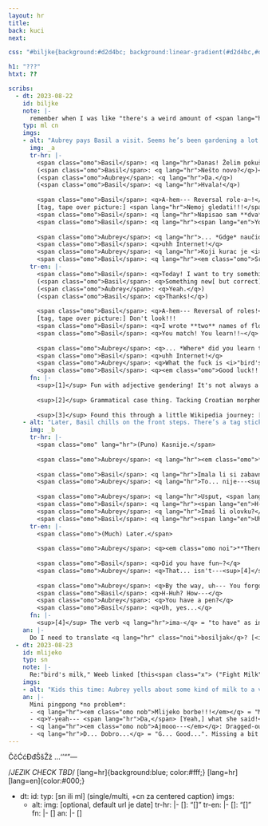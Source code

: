 ```yaml
---
layout: hr
title: 
back: kuci
next: 

css: "#biljke{background:#d2d4bc; background:linear-gradient(#d2d4bc,#d7d0b5); color:#60571a;} #biljke h2{color:#776f32;} #biljke ::selection{background:#bcb996; color:#60571a;} #biljke a{text-decoration-color:#bcb996;} #biljke .note a{text-decoration-color:#6c6e72;} #biljke a:hover,#biljke a:active,#biljke a:focus{color:inherit; opacity:.5;} #biljke em.omo,.nob{font-weight:normal !important;} #biljke .tr-en em.omo strong{font-style:italic; font-weight:normal;} #mlijeko .note p{text-align:center;} #mlijeko hr{display:none;} .noi [lang=hr]{font-style:normal;}"

h1: "???"
htxt: ??

scribs:
  - dt: 2023-08-22
    id: biljke
    note: |-
      remember when I was like "there's a weird amount of <span lang="hr" class="noi">hrvatski</span> in [this one](ostatak-aprila#bonding)." yeah I've learned a lot since and now they just casually use it 90% of the time ig. #character-development <span style="background:yellow;color:#000;">[this can be the page note, if nothing else seems relevant]</span>
    typ: ml cn
    imgs:
    - alt: "Aubrey pays Basil a visit. Seems he’s been gardening a lot. Presenting a stack of plant tags to Aubrey, Basil cheerily suggests a role reversal, explains, and tags a sunflower to demonstrate. Beat, with Aubrey lookng back at all the flowers. She has a couple comments, but Basil pushes her right along."
      img: _a
      tr-hr: |-
        <span class="omo">Basil</span>: <q lang="hr">Danas! Želim pokušavat nešto... <span lang="en">uh,</span> nov!</q>  
        (<span class="omo">Basil</span>: <q lang="hr">Nešto novo?</q>)<sup>[1]</sup>  
        (<span class="omo">Aubrey</span>: <q lang="hr">Da.</q>)  
        (<span class="omo">Basil</span>: <q lang="hr">Hvala!</q>)
        
        <span class="omo">Basil</span>: <q>A-hem--- Reversal role-a~!</q><sup>[2]</sup>  
        [tag, tape over picture:] <span lang="hr">Nemoj gledati!!!</span>  
        <span class="omo">Basil</span>: <q lang="hr">Napisao sam **dva** imena cvijeća...</q>  
        <span class="omo">Basil</span>: <q lang="hr"><span lang="en">You match!</span> Učiš!!~</q>
        
        <span class="omo">Aubrey</span>: <q lang="hr">... *Gdge* naučio si ovi.</q>  
        <span class="omo">Basil</span>: <q>uhh Internet!</q>  
        <span class="omo">Aubrey</span>: <q lang="hr">Koji kurac je <i>"ptiće mlijeko"</i></q><sup>[3]</sup>  
        <span class="omo">Basil</span>: <q lang="hr"><em class="omo">Sretno!!!</em></q>
      tr-en: |-
        <span class="omo">Basil</span>: <q>Today! I want to try something... uh, nov!</q>  
        (<span class="omo">Basil</span>: <q>Something new[ but correct]?</q>)<sup>[1]</sup>  
        (<span class="omo">Aubrey</span>: <q>Yeah.</q>)  
        (<span class="omo">Basil</span>: <q>Thanks!</q>)
        
        <span class="omo">Basil</span>: <q>A-hem--- Reversal of roles!</q><sup>[2]</sup>  
        [tag, tape over picture:] Don't look!!!  
        <span class="omo">Basil</span>: <q>I wrote **two** names of flowers...</q>  
        <span class="omo">Basil</span>: <q>You match! You learn!!~</q>
        
        <span class="omo">Aubrey</span>: <q>... *Where* did you learn these.</q>  
        <span class="omo">Basil</span>: <q>uhh Internet!</q>  
        <span class="omo">Aubrey</span>: <q>What the fuck is <i>"bird's milk"</i></q><sup>[3]</sup>  
        <span class="omo">Basil</span>: <q><em class="omo">Good luck!!!</em></q>
      fn: |-
        <sup>[1]</sup> Fun with adjective gendering! It's not always a 1:1 end-letter match, but it happens to line up here.
        
        <sup>[2]</sup> Grammatical case thing. Tacking Croatian morphemes onto English words is not Technically Correct by any means, but it happens a lot behind the scenes so whatever. (Hence also, ["ghosts pasta"](ostatak-aprila#mamma-mari-a).)
        
        <sup>[3]</sup> Found this through a little Wikipedia journey: [plant symbolism](https://en.wikipedia.org/wiki/List_of_plants_with_symbolism) → boatload of tabs → checked which ones had a Croatian name in the language dropdown → grabbed [the most nonsensical](https://hr.wikipedia.org/wiki/Pti%C4%8Dje_mlijeko). <i>Ornithogalum</i> will be of no help here.
    - alt: "Later, Basil chills on the front steps. There’s a tag sticking out of various plant clusters, and Aubrey is very, very done. / Joining him on the stair, she says something that makes him panic slightly. Quick exchange, after which Aubrey takes a pen, writes on a leftover tag, and sticks it in Basil's hair. Thus he is labeled: “Bosiljak”."
      img: _b
      tr-hr: |-
        <span class="omo" lang="hr">(Puno) Kasnije.</span>
        
        <span class="omo">Aubrey</span>: <q lang="hr"><em class="omo">**Eto.** Bože.</em></q>
        
        <span class="omo">Basil</span>: <q lang="hr">Imala li si zabavno~?</q>  
        <span class="omo">Aubrey</span>: <q lang="hr">To... nije---<sup>[4]</sup> <em class="omo">Imaš. **Mnogo.** Cvijeća.</em></q>
        
        <span class="omo">Aubrey</span>: <q lang="hr">Usput, <span lang="en">uh---</span> Zaboravio si jedan.</q>  
        <span class="omo">Basil</span>: <q lang="hr"><span lang="en">H-Huh?</span> Kako---</q>  
        <span class="omo">Aubrey</span>: <q lang="hr">Imaš li olovku?</q>  
        <span class="omo">Basil</span>: <q lang="hr"><span lang="en">Uh,</span> da...</q>
      tr-en: |-
        <span class="omo">(Much) Later.</span>
        
        <span class="omo">Aubrey</span>: <q><em class="omo noi">**There.** God.</em></q>
        
        <span class="omo">Basil</span>: <q>Did you have fun~?</q>  
        <span class="omo">Aubrey</span>: <q>That... isn't---<sup>[4]</sup> <em class="omo noi">You have. **A lot.** Of flowers.</em></q>
        
        <span class="omo">Aubrey</span>: <q>By the way, uh--- You forgot one.</q>  
        <span class="omo">Basil</span>: <q>H-Huh? How---</q>  
        <span class="omo">Aubrey</span>: <q>You have a pen?</q>  
        <span class="omo">Basil</span>: <q>Uh, yes...</q>
      fn: |-
        <sup>[4]</sup> The verb <q lang="hr">ima-</q> = "to have" as in "to own;" thus the phrase "have fun" isn't valid in Croatian.
    an: |-
      Do I need to translate <q lang="hr" class="noi">bosiljak</q>? [<i>Ocimum</i>](https://en.wikipedia.org/wiki/Ocimum).
  - dt: 2023-08-23
    id: mlijeko
    typ: sn
    note: |-
      Re:"bird's milk," Weeb linked [this<span class="x"> ("Fight Milk" from <i>It's Always Sunny in Philadelphia</i>)</span>](https://piped.video/watch?v=37VebUxrbKI).
    imgs:
    - alt: "Kids this time: Aubrey yells about some kind of milk to a very unamused Kel, who’s lactose intolerant. Basil just offers “Y-yeah— Da, what she said!” / As in the video, Aubrey gets excited and inadvertently punches Basil in the face. / Immediate Concern: “/Oh god sorry are you okay/”; Basil offers a dizzy thumbs up. (Far as Kel’s concerned, “This is why milk sucks…”)"
    an: |-
      Mini pingpong *no problem*:
      - <q lang="hr"><em class="omo nob">Mlijeko borbe!!!</em></q> = "Milk of fight!!!", which is a little awkward in English but you can't use a noun as a descriptor in Croatian.
      - <q>Y-yeah--- <span lang="hr">Da,</span> [Yeah,] what she said!</q>
      - <q lang="hr"><em class="omo nob">Ajmooo---</em></q>: Dragged-out <q lang="hr">ajmo</q>, which you [may have seen before](tr).
      - <q lang="hr">D... Dobro...</q> = "G... Good...". Missing a bit for "<i>I'm</i> good" (<q lang="hr">Dobar sam</q>) but we're rewinding here so whatever.
---
```

ČčĆćĐđŠšŽž
…‘’“”—

 /*JEZIK CHECK TBD*/ [lang=hr]{background:blue; color:#fff;} [lang=hr] [lang=en]{color:#000;}

  - dt: 
    id: 
    typ: [sn ili ml] (single/multi, +cn za centered caption)
    imgs:
    - alt: 
      img: [optional, default url je date]
      tr-hr: |-
        <span class="omo">[]</span>: <q lang="hr">[]</q>
      tr-en: |-
        <span class="omo">[]</span>: <q>[]</q>
      fn: |-
        []
    an: |-
      []